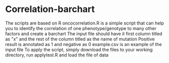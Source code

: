 # Correlation-barchart
The scripts are based on R
oncocorrelation.R is a simple script that can help you to identify the correlation of one phenotype/genotype to many other factors and create a barchart
The input file should have it first column titled as "x" and the rest of the column titled as the name of mutation
Positive result is annotated as 1 and negative as 0
example.csv is an example of the input file
To apply the script, simply download the files to your working directory, run applytest.R and load the file of data
